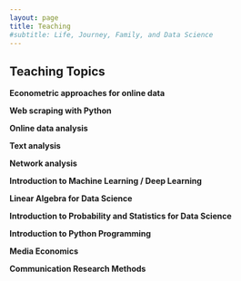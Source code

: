 ```yaml
---
layout: page
title: Teaching
#subtitle: Life, Journey, Family, and Data Science
---
```


## Teaching Topics
**Econometric approaches for online data**

**Web scraping with Python**

**Online data analysis**

**Text analysis**

**Network analysis**

**Introduction to Machine Learning / Deep Learning**

**Linear Algebra for Data Science**

**Introduction to Probability and Statistics for Data Science**

**Introduction to Python Programming**

**Media Economics**

**Communication Research Methods**
